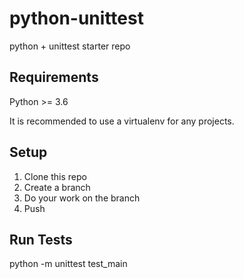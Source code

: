 # python-unittest

python + unittest starter repo

## Requirements

Python >= 3.6

It is recommended to use a virtualenv for any projects.

## Setup

1. Clone this repo
2. Create a branch
3. Do your work on the branch
4. Push

## Run Tests
python -m unittest test_main